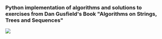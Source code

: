 ### Python implementation of algorithms and solutions to exercises from Dan Gusfield's Book "Algorithms on Strings, Trees and Sequences"
![](https://assets.cambridge.org/97805215/85194/cover/9780521585194.jpg)


